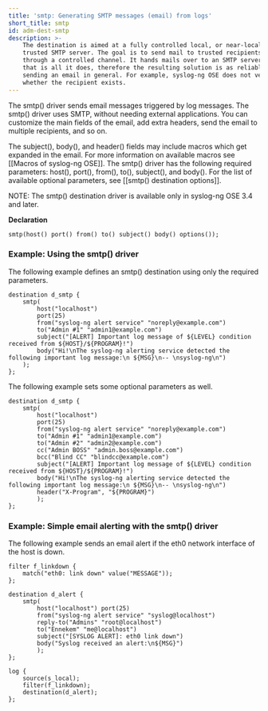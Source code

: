 ```yaml
---
title: 'smtp: Generating SMTP messages (email) from logs'
short_title: smtp
id: adm-dest-smtp
description: >-
    The destination is aimed at a fully controlled local, or near-local,
    trusted SMTP server. The goal is to send mail to trusted recipients,
    through a controlled channel. It hands mails over to an SMTP server, and
    that is all it does, therefore the resulting solution is as reliable as
    sending an email in general. For example, syslog-ng OSE does not verify
    whether the recipient exists.
---
```


The smtp() driver sends email messages triggered by log messages. The
smtp() driver uses SMTP, without needing external applications. You can
customize the main fields of the email, add extra headers, send the
email to multiple recipients, and so on.

The subject(), body(), and header() fields may include macros which get
expanded in the email. For more information on available macros see
[[Macros of syslog-ng OSE]]. 
The smtp() driver has the following required parameters: host(), port(),
from(), to(), subject(), and body(). For the list of available optional
parameters, see [[smtp() destination options]].

NOTE: The smtp() destination driver is available only in syslog-ng OSE
3.4 and later.

**Declaration**

```config
smtp(host() port() from() to() subject() body() options());
```

### Example: Using the smtp() driver

The following example defines an smtp() destination using only the
required parameters.

```config
destination d_smtp {
    smtp(
        host("localhost")
        port(25)
        from("syslog-ng alert service" "noreply@example.com")
        to("Admin #1" "admin1@example.com")
        subject("[ALERT] Important log message of ${LEVEL} condition received from ${HOST}/${PROGRAM}!")
        body("Hi!\nThe syslog-ng alerting service detected the following important log message:\n ${MSG}\n-- \nsyslog-ng\n")
    );
};
```

The following example sets some optional parameters as well.

```config
destination d_smtp {
    smtp(
        host("localhost")
        port(25)
        from("syslog-ng alert service" "noreply@example.com")
        to("Admin #1" "admin1@example.com")
        to("Admin #2" "admin2@example.com")
        cc("Admin BOSS" "admin.boss@example.com")
        bcc("Blind CC" "blindcc@example.com")
        subject("[ALERT] Important log message of ${LEVEL} condition received from ${HOST}/${PROGRAM}!")
        body("Hi!\nThe syslog-ng alerting service detected the following important log message:\n ${MSG}\n-- \nsyslog-ng\n")
        header("X-Program", "${PROGRAM}")
        );
};
```

### Example: Simple email alerting with the smtp() driver

The following example sends an email alert if the eth0 network interface
of the host is down.

```config
filter f_linkdown {
    match("eth0: link down" value("MESSAGE"));
};

destination d_alert {
    smtp(
        host("localhost") port(25)
        from("syslog-ng alert service" "syslog@localhost")
        reply-to("Admins" "root@localhost")
        to("Ennekem" "me@localhost")
        subject("[SYSLOG ALERT]: eth0 link down")
        body("Syslog received an alert:\n${MSG}")
        );
};

log {
    source(s_local);
    filter(f_linkdown);
    destination(d_alert);
};
```
